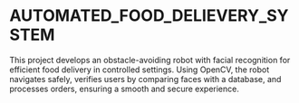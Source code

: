 # AUTOMATED_FOOD_DELIEVERY_SYSTEM
This project develops an obstacle-avoiding robot with facial recognition for efficient food delivery in controlled settings. Using OpenCV, the robot navigates safely, verifies users by comparing faces with a database, and processes orders, ensuring a smooth and secure experience.

